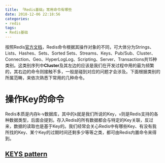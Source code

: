 ```yaml
---
title: 「Redis基础」常用命令有哪些
date: 2018-12-06 22:18:56
categories:
- redis
tags:
- Redis基础
---
```


 按照Redis[官方文档](https://redis.io/commands)，Redis命令根据其操作对象的不同，可大体分为Strings、Lists、Hashes、Sets、Sorted Sets、Streams、Keys、Pub/Sub、Cluster、Connection、Geo、HyperLogLog、Scripting、Server、Transactions共15种类别。这类别序列中**Cluster**及其左边的应该是我们在开发过程中用的最为频繁的，其右边的命令则接触不多，一般是碰到对应的问题才会涉及。下面根据类别的所属范畴，来依次熟悉下常用的几种命令。

# 操作Key的命令

Redis本质是内存k-v数据库，其中的`k`就是我们所说的Key，`v`则是Redis支持的各种数据类型，后面会提到。存入Redis的所有数据都会与特定的Key关联，反过来，数据的读取也是基于Key的。我们经常会关心Redis中有哪些Key、有没有我所找的Key、某个Key的过期时间还剩多少等等之类，都可由Redis内置命令来得到。

## [KEYS pattern](https://redis.io/commands/keys)

